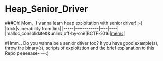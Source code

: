 # Heap_Senior_Driver
###Oh! Mom，I wanna learn heap exploitation with senior driver! ;-)
|trick|vunerability|from|link|
|-----|------------|----|----|
|malloc_consolidate&&unlink|off-by-one|BCTF-2016|[memo](https://github.com/HQ1995/Heap_Senior_Driver/tree/master/BCTF2016/memo)|

#Hmm...	Do you wanna be a senior driver too?
If you have good example(s), throw the binary(s), scripts of exploitation and the brief explanation to this Repo pleeeease~~~:)
